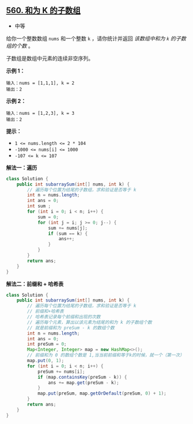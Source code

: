 ## [560. 和为 K 的子数组](https://leetcode.cn/problems/subarray-sum-equals-k/)

- 中等



给你一个整数数组 `nums` 和一个整数 `k` ，请你统计并返回 *该数组中和为 `k` 的子数组的个数* 。

子数组是数组中元素的连续非空序列。

 

**示例 1：**

```
输入：nums = [1,1,1], k = 2
输出：2
```

**示例 2：**

```
输入：nums = [1,2,3], k = 3
输出：2
```

 

**提示：**

- `1 <= nums.length <= 2 * 104`
- `-1000 <= nums[i] <= 1000`
- `-107 <= k <= 107`



**解法一：遍历**

```java
class Solution {
    public int subarraySum(int[] nums, int k) {
        // 遍历每个位置为结尾的子数组，求和验证是否等于 k
        int n = nums.length;
        int ans = 0;
        int sum ;
        for (int i = 0; i < n; i++) {
            sum = 0;
            for (int j = i; j >= 0; j--) {
                sum += nums[j];
                if (sum == k) {
                    ans++;
                }
            }
        }
        return ans;
    }
}
```



**解法二：前缀和 + 哈希表**

```java
class Solution {
    public int subarraySum(int[] nums, int k) {
        // 遍历每个位置为结尾的子数组，求和验证是否等于 k
        // 前缀和+哈希表
        // 哈希表记录每个前缀和出现的次数
        // 遍历每个元素，算出以该元素为结尾的和为 k 的子数组个数
        // 就是前缀和为 preSum - k 的数组个数
        int n = nums.length;
        int ans = 0;
        int preSum = 0;
        Map<Integer, Integer> map = new HashMap<>();
        // 前缀和为 0 的数组个数是 1,当当前前缀和等于k的时候，就一个（第一次）
        map.put(0, 1);
        for (int i = 0; i < n; i++) {
            preSum += nums[i];
            if (map.containsKey(preSum - k)) {
                ans += map.get(preSum - k);
            }
            map.put(preSum, map.getOrDefault(preSum, 0) + 1);
        }
        return ans;
    }
}
```